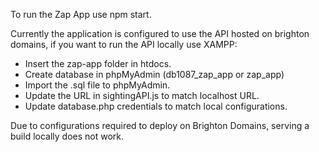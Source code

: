 To run the Zap App use npm start.

Currently the application is configured to use the API hosted on brighton domains, if you want to run the API locally use XAMPP:

- Insert the zap-app folder in htdocs.
- Create database in phpMyAdmin (db1087_zap_app or zap_app)
- Import the .sql file to phpMyAdmin.
- Update the URL in sightingAPI.js to match localhost URL.
- Update database.php credentials to match local configurations.

Due to configurations required to deploy on Brighton Domains, serving a build locally does not work.

